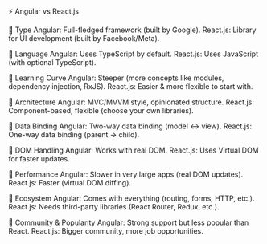 ⚡ Angular vs React.js

🔹 Type
Angular: Full-fledged framework (built by Google).
React.js: Library for UI development (built by Facebook/Meta).

🔹 Language
Angular: Uses TypeScript by default.
React.js: Uses JavaScript (with optional TypeScript).

🔹 Learning Curve
Angular: Steeper (more concepts like modules, dependency injection, RxJS).
React.js: Easier & more flexible to start with.

🔹 Architecture
Angular: MVC/MVVM style, opinionated structure.
React.js: Component-based, flexible (choose your own libraries).

🔹 Data Binding
Angular: Two-way data binding (model ↔ view).
React.js: One-way data binding (parent → child).

🔹 DOM Handling
Angular: Works with real DOM.
React.js: Uses Virtual DOM for faster updates.

🔹 Performance
Angular: Slower in very large apps (real DOM updates).
React.js: Faster (virtual DOM diffing).

🔹 Ecosystem
Angular: Comes with everything (routing, forms, HTTP, etc.).
React.js: Needs third-party libraries (React Router, Redux, etc.).

🔹 Community & Popularity
Angular: Strong support but less popular than React.
React.js: Bigger community, more job opportunities.